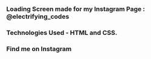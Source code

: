 ### Loading Screen made for my Instagram Page : @electrifying_codes

### Technologies Used - HTML and CSS.

### Find me on Instagram